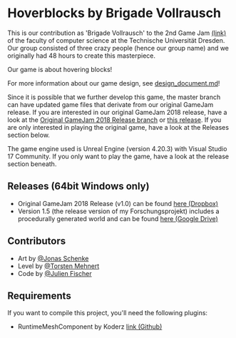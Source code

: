 # Hoverblocks by Brigade Vollrausch

This is our contribution as 'Brigade Vollrausch' to the 2nd Game Jam [(link)](https://imld.de/gamejam/) of the faculty of computer science at the Technische Universität Dresden. Our group consisted of three crazy people (hence our group name) and we originally had 48 hours to create this masterpiece. 

Our game is about hovering blocks!

For more information about our game design, see [design_document.md](design_document.md)!

Since it is possible that we further develop this game, the master branch can have updated game files that derivate from our original GameJam release. If you are interested in our original GameJam 2018 release, have a look at the [Original GameJam 2018 Release branch](../../tree/Original_GameJam_Release) or [this release](../../releases/tag/v1.0). If you are only interested in playing the original game, have a look at the Releases section below.

The game engine used is Unreal Engine (version 4.20.3) with Visual Studio 17 Community.
If you only want to play the game, have a look at the release section beneath.

## Releases (64bit Windows only)

* Original GameJam 2018 Release (v1.0) can be found [here (Dropbox)](https://www.dropbox.com/s/frym1ccezrul49l/Hoverblocks_GameJam2018_Original_Release.zip?dl=0)
* Version 1.5 (the release version of my Forschungsprojekt) includes a procedurally generated world and can be found [here (Google Drive)](https://drive.google.com/open?id=1Mxumef_EnaDNy2uQJVR4TGpPHt4y9VlC)

## Contributors

* Art by [@Jonas Schenke](https://github.com/kloppstock)
* Level by [@Torsten Mehnert](https://github.com/tormehn)
* Code by [@Julien Fischer](https://github.com/jufi2112)

## Requirements

If you want to compile this project, you'll need the following plugins:
* RuntimeMeshComponent by Koderz [link (Github)](https://github.com/Koderz/RuntimeMeshComponent)
